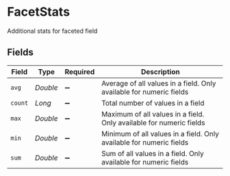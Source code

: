 # FacetStats

Additional stats for faceted field


## Fields

| Field                                                               | Type                                                                | Required                                                            | Description                                                         |
| ------------------------------------------------------------------- | ------------------------------------------------------------------- | ------------------------------------------------------------------- | ------------------------------------------------------------------- |
| `avg`                                                               | *Double*                                                            | :heavy_minus_sign:                                                  | Average of all values in a field. Only available for numeric fields |
| `count`                                                             | *Long*                                                              | :heavy_minus_sign:                                                  | Total number of values in a field                                   |
| `max`                                                               | *Double*                                                            | :heavy_minus_sign:                                                  | Maximum of all values in a field. Only available for numeric fields |
| `min`                                                               | *Double*                                                            | :heavy_minus_sign:                                                  | Minimum of all values in a field. Only available for numeric fields |
| `sum`                                                               | *Double*                                                            | :heavy_minus_sign:                                                  | Sum of all values in a field. Only available for numeric fields     |
